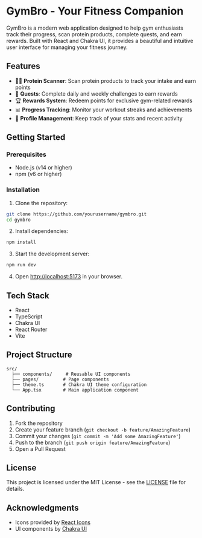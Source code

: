 # GymBro - Your Fitness Companion

GymBro is a modern web application designed to help gym enthusiasts track their progress, scan protein products, complete quests, and earn rewards. Built with React and Chakra UI, it provides a beautiful and intuitive user interface for managing your fitness journey.

## Features

- 🏋️‍♂️ **Protein Scanner**: Scan protein products to track your intake and earn points
- 🎯 **Quests**: Complete daily and weekly challenges to earn rewards
- 🏆 **Rewards System**: Redeem points for exclusive gym-related rewards
- 📊 **Progress Tracking**: Monitor your workout streaks and achievements
- 👤 **Profile Management**: Keep track of your stats and recent activity

## Getting Started

### Prerequisites

- Node.js (v14 or higher)
- npm (v6 or higher)

### Installation

1. Clone the repository:
```bash
git clone https://github.com/yourusername/gymbro.git
cd gymbro
```

2. Install dependencies:
```bash
npm install
```

3. Start the development server:
```bash
npm run dev
```

4. Open [http://localhost:5173](http://localhost:5173) in your browser.

## Tech Stack

- React
- TypeScript
- Chakra UI
- React Router
- Vite

## Project Structure

```
src/
  ├── components/     # Reusable UI components
  ├── pages/         # Page components
  ├── theme.ts       # Chakra UI theme configuration
  └── App.tsx        # Main application component
```

## Contributing

1. Fork the repository
2. Create your feature branch (`git checkout -b feature/AmazingFeature`)
3. Commit your changes (`git commit -m 'Add some AmazingFeature'`)
4. Push to the branch (`git push origin feature/AmazingFeature`)
5. Open a Pull Request

## License

This project is licensed under the MIT License - see the [LICENSE](LICENSE) file for details.

## Acknowledgments

- Icons provided by [React Icons](https://react-icons.github.io/react-icons/)
- UI components by [Chakra UI](https://chakra-ui.com/)
